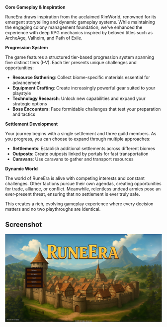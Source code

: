 **Core Gameplay & Inspiration**

RuneEra draws inspiration from the acclaimed RimWorld, 
renowned for its emergent storytelling and dynamic gameplay systems.
While maintaining the engaging colony management foundation, we've enhanced the experience with
deep RPG mechanics inspired by beloved titles such as ArcheAge, Valheim, and Path of Exile.

**Progression System**

The game features a structured tier-based progression system spanning five distinct tiers (I-V). 
Each tier presents unique challenges and opportunities:

- **Resource Gathering**: Collect biome-specific materials essential for advancement
- **Equipment Crafting**: Create increasingly powerful gear suited to your playstyle
- **Technology Research**: Unlock new capabilities and expand your strategic options
- **Boss Encounters**: Face formidable challenges that test your preparation and tactics

**Settlement Development**

Your journey begins with a single settlement and three guild members. As you progress, you can choose to expand 
through multiple approaches:

- **Settlements**: Establish additional settlements across different biomes
- **Outposts**: Create outposts linked by portals for fast transportation
- **Caravans**: Use caravans to gather and transport resources

**Dynamic World**

The world of RuneEra is alive with competing interests and constant challenges. Other factions pursue their own agendas, creating opportunities for trade, alliance, or conflict. 
Meanwhile, relentless undead armies pose an ever-present threat, ensuring that no settlement is ever truly safe.

This creates a rich, evolving gameplay experience where every decision matters and no two playthroughs are identical.


## Screenshot

![Home screen](/resources/home_screen.jpg)